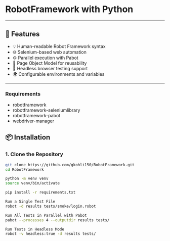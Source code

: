 # RobotFramework with Python


---

## 🚀 Features

- 💡 Human-readable Robot Framework syntax
- 🌐 Selenium-based web automation
- ⚙️ Parallel execution with Pabot
- 🧱 Page Object Model for reusability
- 🧪 Headless browser testing support
- 🌍 Configurable environments and variables

---
### Requirements
- robotframework
- robotframework-seleniumlibrary
- robotframework-pabot
- webdriver-manager


## 📦 Installation

### 1. Clone the Repository

```bash
git clone https://github.com/gkohli150/RobotFramework.git
cd RobotFramework

python -m venv venv
source venv/bin/activate

pip install -r requirements.txt   

Run a Single Test File
robot -d results tests/smoke/login.robot

Run All Tests in Parallel with Pabot
pabot --processes 4 --outputdir results tests/

Run Tests in Headless Mode
robot -v headless:true -d results tests/
```

